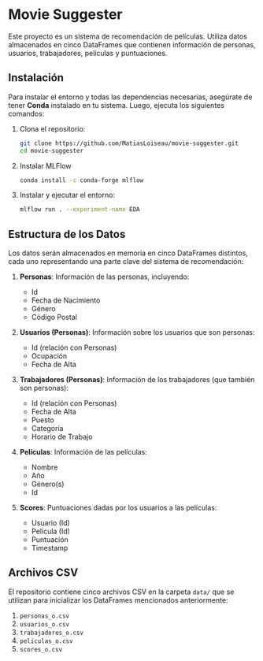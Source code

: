 # Movie Suggester

Este proyecto es un sistema de recomendación de películas. Utiliza datos almacenados en cinco DataFrames que contienen información de personas, usuarios, trabajadores, películas y puntuaciones.

## Instalación

Para instalar el entorno y todas las dependencias necesarias, asegúrate de tener **Conda** instalado en tu sistema. Luego, ejecuta los siguientes comandos:

1. Clona el repositorio:

   ```bash
   git clone https://github.com/MatiasLoiseau/movie-suggester.git
   cd movie-suggester
   ```

2. Instalar MLFlow

    ```bash
    conda install -c conda-forge mlflow
    ```

3. Instalar y ejecutar el entorno:

   ```bash
   mlflow run . --experiment-name EDA
   ```

## Estructura de los Datos

Los datos serán almacenados en memoria en cinco DataFrames distintos, cada uno representando una parte clave del sistema de recomendación:

1. **Personas**: Información de las personas, incluyendo:
    - Id
    - Fecha de Nacimiento
    - Género
    - Código Postal

2. **Usuarios (Personas)**: Información sobre los usuarios que son personas:
    - Id (relación con Personas)
    - Ocupación
    - Fecha de Alta

3. **Trabajadores (Personas)**: Información de los trabajadores (que también son personas):
    - Id (relación con Personas)
    - Fecha de Alta
    - Puesto
    - Categoría
    - Horario de Trabajo

4. **Películas**: Información de las películas:
    - Nombre
    - Año
    - Género(s)
    - Id

5. **Scores**: Puntuaciones dadas por los usuarios a las películas:
    - Usuario (Id)
    - Película (Id)
    - Puntuación
    - Timestamp

## Archivos CSV

El repositorio contiene cinco archivos CSV en la carpeta `data/` que se utilizan para inicializar los DataFrames mencionados anteriormente:

1. `personas_o.csv`
2. `usuarios_o.csv`
3. `trabajadores_o.csv`
4. `peliculas_o.csv`
5. `scores_o.csv`
